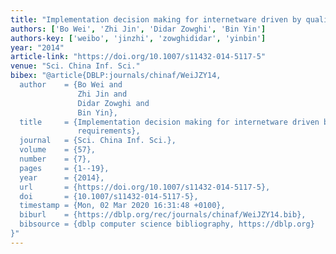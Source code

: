 ```yaml
---
title: "Implementation decision making for internetware driven by quality requirements"
authors: ['Bo Wei', 'Zhi Jin', 'Didar Zowghi', 'Bin Yin']
authors-key: ['weibo', 'jinzhi', 'zowghididar', 'yinbin']
year: "2014"
article-link: "https://doi.org/10.1007/s11432-014-5117-5"
venue: "Sci. China Inf. Sci."
bibex: "@article{DBLP:journals/chinaf/WeiJZY14,
  author    = {Bo Wei and
               Zhi Jin and
               Didar Zowghi and
               Bin Yin},
  title     = {Implementation decision making for internetware driven by quality
               requirements},
  journal   = {Sci. China Inf. Sci.},
  volume    = {57},
  number    = {7},
  pages     = {1--19},
  year      = {2014},
  url       = {https://doi.org/10.1007/s11432-014-5117-5},
  doi       = {10.1007/s11432-014-5117-5},
  timestamp = {Mon, 02 Mar 2020 16:31:48 +0100},
  biburl    = {https://dblp.org/rec/journals/chinaf/WeiJZY14.bib},
  bibsource = {dblp computer science bibliography, https://dblp.org}
}"
---
```


